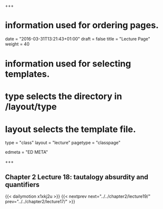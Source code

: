+++
# information used for ordering pages.
date = "2016-03-31T13:21:43+01:00"
draft = false
title = "Lecture Page"
weight = 40

# information used for selecting templates.
# type selects the directory in /layout/type
# layout selects the template file.

type   = "class"
layout = "lecture"
pagetype = "classpage"





edmeta = "ED META"

+++
## Chapter 2 Lecture 18: tautalogy absurdity and quantifiers
{{< dailymotion x1xkj2u >}}
{{< nextprev next="../../chapter2/lecture19/"     prev="../../chapter2/lecture17/"  >}}

